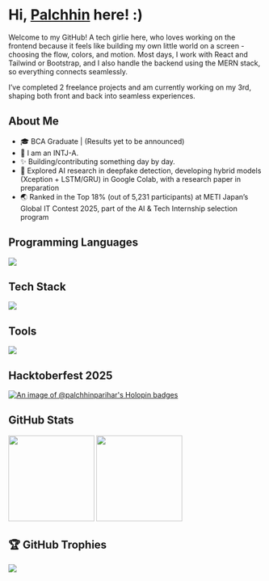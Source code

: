 # Hi, [Palchhin](https://palchhin.me) here! :)

Welcome to my GitHub! A tech girlie here, who loves working on the frontend because it feels like building my own little world on a screen - choosing the flow, colors, and motion. Most days, I work with React and Tailwind or Bootstrap, and I also handle the backend using the MERN stack, so everything connects seamlessly.

I’ve completed 2 freelance projects and am currently working on my 3rd, shaping both front and back into seamless experiences.

##  About Me

- 🎓 BCA Graduate | (Results yet to be announced)
- 🍃 I am an INTJ-A.
- ✨ Building/contributing something day by day.
- 🎥 Explored AI research in deepfake detection, developing hybrid models (Xception + LSTM/GRU) in Google Colab, with a research paper in preparation
- 🌏 Ranked in the Top 18% (out of 5,231 participants) at METI Japan’s Global IT Contest 2025, part of the AI & Tech Internship selection program

## Programming Languages
<p align="left">
  <img src="https://skillicons.dev/icons?i=c,cpp,python" />
</p>

## Tech Stack
<p align="left">
  <img src="https://skillicons.dev/icons?i=html,css,javascript,react,nodejs,express,mongodb,bootstrap,tailwind" />
</p>

## Tools
<p align="left">
  <img src="https://skillicons.dev/icons?i=git,github,vscode,netlify" />
</p>

## Hacktoberfest 2025

[![An image of @palchhinparihar's Holopin badges](https://holopin.me/palchhinparihar)](https://holopin.io/@palchhinparihar)

## GitHub Stats
<p align="left">
  <img src="https://github-readme-stats.vercel.app/api?username=palchhinparihar&show_icons=true&theme=transparent&hide_border=true" height="170" />
  <img src="https://github-readme-streak-stats.herokuapp.com/?user=palchhinparihar&theme=transparent&hide_border=true" height="170" />
</p>

## 🏆 GitHub Trophies
![](https://github-profile-trophy.vercel.app/?username=palchhinparihar&theme=algolia&no-frame=false&no-bg=false&margin-w=4)
<!-- Proudly created with GPRM ( https://gprm.itsvg.in ) -->
